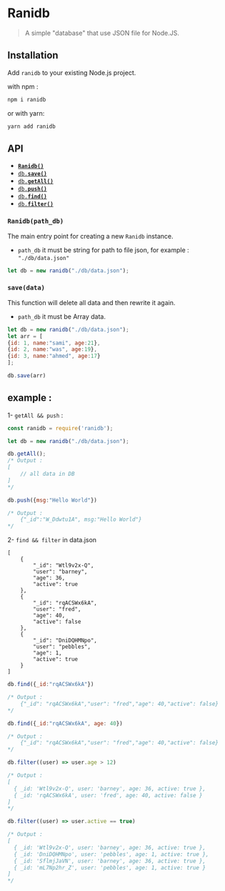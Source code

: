 # Ranidb

> A simple "database" that use JSON file for Node.JS.

## Installation
Add `ranidb` to your existing Node.js project.

with npm :
```bash
npm i ranidb
```
or with yarn:
```bash
yarn add ranidb
```
## API
- <a href="#core"><code><b>Ranidb()</b></code></a>
- <a href="#save"><code>db.<b>save()</b></code></a>
- <a href="#getAll"><code>db.<b>getAll()</b></code></a>
- <a href="#push"><code>db.<b>push()</b></code></a>
- <a href="#find"><code>db.<b>find()</b></code></a>
- <a href="#filter"><code>db.<b>filter()</b></code></a>

<a name="core"></a>

### `Ranidb(path_db)`
The main entry point for creating a new `Ranidb` instance.

- `path_db` it must be string for path to file json, for example : `"./db/data.json"`

```js
let db = new ranidb("./db/data.json");
```

<a name="save"></a>

### `save(data)`
This function will delete all data and then rewrite it again.

- `path_db` it must be Array data.

```js
let db = new ranidb("./db/data.json");
let arr = [
{id: 1, name:"sami", age:21},
{id: 2, name:"was", age:19},
{id: 3, name:"ahmed", age:17}
];

db.save(arr)
```

## example :

1- ``` getAll && push ``` :
```javascript
const ranidb = require('ranidb');

let db = new ranidb("./db/data.json");

db.getAll();
/* Output :
[
    // all data in DB
]
*/

db.push({msg:"Hello World"})

/* Output :
    {"_id":"W_Ddwtu1A", msg:"Hello World"}
*/

```

2- ``` find && filter ```
in data.json

```
[
    {
        "_id": "Wtl9v2x-Q",
        "user": "barney",
        "age": 36,
        "active": true
    },
    {
        "_id": "rqACSWx6kA",
        "user": "fred",
        "age": 40,
        "active": false
    },
    {
        "_id": "DniDQHMNpo",
        "user": "pebbles",
        "age": 1,
        "active": true
    }
]
```

```javascript
db.find({_id:"rqACSWx6kA"})

/* Output :
    {"_id": "rqACSWx6kA","user": "fred","age": 40,"active": false}
*/

db.find({_id:"rqACSWx6kA", age: 40})

/* Output :
    {"_id": "rqACSWx6kA","user": "fred","age": 40,"active": false}
*/

db.filter((user) => user.age > 12)

/* Output :
[
  { _id: 'Wtl9v2x-Q', user: 'barney', age: 36, active: true },
  { _id: 'rqACSWx6kA', user: 'fred', age: 40, active: false }
]
*/

db.filter((user) => user.active == true)

/* Output :
[
  { _id: 'Wtl9v2x-Q', user: 'barney', age: 36, active: true },
  { _id: 'DniDQHMNpo', user: 'pebbles', age: 1, active: true },
  { _id: 'SflmjJaVN', user: 'barney', age: 36, active: true },
  { _id: 'mL7Np2hr_Z', user: 'pebbles', age: 1, active: true }
]
*/
```
